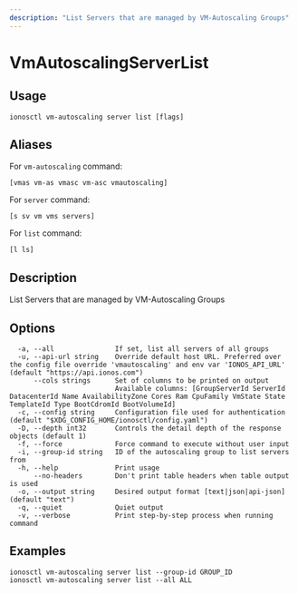 ```yaml
---
description: "List Servers that are managed by VM-Autoscaling Groups"
---
```


# VmAutoscalingServerList

## Usage

```text
ionosctl vm-autoscaling server list [flags]
```

## Aliases

For `vm-autoscaling` command:

```text
[vmas vm-as vmasc vm-asc vmautoscaling]
```

For `server` command:

```text
[s sv vm vms servers]
```

For `list` command:

```text
[l ls]
```

## Description

List Servers that are managed by VM-Autoscaling Groups

## Options

```text
  -a, --all               If set, list all servers of all groups
  -u, --api-url string    Override default host URL. Preferred over the config file override 'vmautoscaling' and env var 'IONOS_API_URL' (default "https://api.ionos.com")
      --cols strings      Set of columns to be printed on output 
                          Available columns: [GroupServerId ServerId DatacenterId Name AvailabilityZone Cores Ram CpuFamily VmState State TemplateId Type BootCdromId BootVolumeId]
  -c, --config string     Configuration file used for authentication (default "$XDG_CONFIG_HOME/ionosctl/config.yaml")
  -D, --depth int32       Controls the detail depth of the response objects (default 1)
  -f, --force             Force command to execute without user input
  -i, --group-id string   ID of the autoscaling group to list servers from
  -h, --help              Print usage
      --no-headers        Don't print table headers when table output is used
  -o, --output string     Desired output format [text|json|api-json] (default "text")
  -q, --quiet             Quiet output
  -v, --verbose           Print step-by-step process when running command
```

## Examples

```text
ionosctl vm-autoscaling server list --group-id GROUP_ID
ionosctl vm-autoscaling server list --all ALL
```

